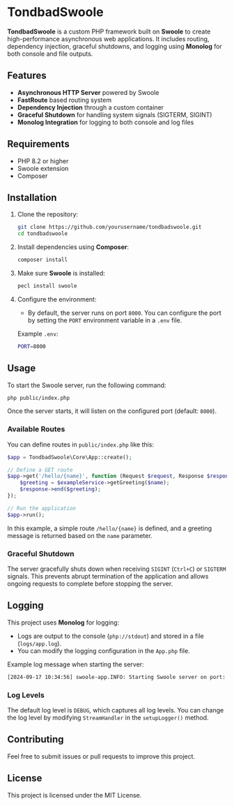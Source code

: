 
# TondbadSwoole

**TondbadSwoole** is a custom PHP framework built on **Swoole** to create high-performance asynchronous web applications. It includes routing, dependency injection, graceful shutdowns, and logging using **Monolog** for both console and file outputs.

## Features

- **Asynchronous HTTP Server** powered by Swoole
- **FastRoute** based routing system
- **Dependency Injection** through a custom container
- **Graceful Shutdown** for handling system signals (SIGTERM, SIGINT)
- **Monolog Integration** for logging to both console and log files

## Requirements

- PHP 8.2 or higher
- Swoole extension
- Composer

## Installation

1. Clone the repository:

   ```bash
   git clone https://github.com/yourusername/tondbadswoole.git
   cd tondbadswoole
   ```

2. Install dependencies using **Composer**:

   ```bash
   composer install
   ```

3. Make sure **Swoole** is installed:

   ```bash
   pecl install swoole
   ```

4. Configure the environment:
   - By default, the server runs on port `8000`. You can configure the port by setting the `PORT` environment variable in a `.env` file.

   Example `.env`:
   ```bash
   PORT=8000
   ```

## Usage

To start the Swoole server, run the following command:

```bash
php public/index.php
```

Once the server starts, it will listen on the configured port (default: `8000`).

### Available Routes

You can define routes in `public/index.php` like this:

```php
$app = TondbadSwoole\Core\App::create();

// Define a GET route
$app->get('/hello/{name}', function (Request $request, Response $response, string $name, ExampleService $exampleService) {
    $greeting = $exampleService->getGreeting($name);
    $response->end($greeting);
});

// Run the application
$app->run();
```

In this example, a simple route `/hello/{name}` is defined, and a greeting message is returned based on the `name` parameter.

### Graceful Shutdown

The server gracefully shuts down when receiving `SIGINT` (`Ctrl+C`) or `SIGTERM` signals. This prevents abrupt termination of the application and allows ongoing requests to complete before stopping the server.

## Logging

This project uses **Monolog** for logging:

- Logs are output to the console (`php://stdout`) and stored in a file (`logs/app.log`).
- You can modify the logging configuration in the `App.php` file.

Example log message when starting the server:

```bash
[2024-09-17 10:34:56] swoole-app.INFO: Starting Swoole server on port: 8000 [] []
```

### Log Levels

The default log level is `DEBUG`, which captures all log levels. You can change the log level by modifying `StreamHandler` in the `setupLogger()` method.

## Contributing

Feel free to submit issues or pull requests to improve this project.

## License

This project is licensed under the MIT License.
